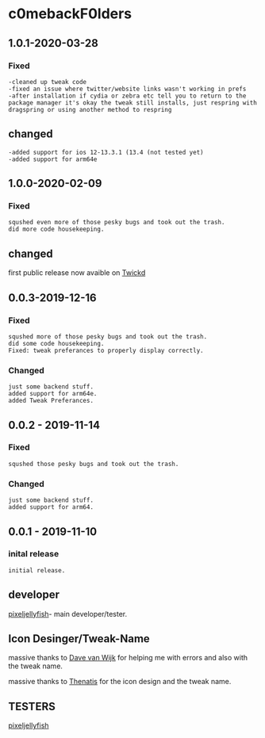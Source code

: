 # c0mebackF0lders

## 1.0.1-2020-03-28
### Fixed 
```text
-cleaned up tweak code
-fixed an issue where twitter/website links wasn't working in prefs
-after installation if cydia or zebra etc tell you to return to the package manager it's okay the tweak still installs, just respring with dragspring or using another method to respring
```

## changed 
```text
-added support for ios 12-13.3.1 (13.4 (not tested yet)
-added support for arm64e
```

## 1.0.0-2020-02-09

### Fixed

```text
squshed even more of those pesky bugs and took out the trash.
did more code housekeeping.
```

## changed

first public release now avaible on [Twickd](https://repo.twickd.com/package/com.twickd.pixeljellyfish.c0mebackf0lders)


## 0.0.3-2019-12-16

### Fixed ##

```text
squshed more of those pesky bugs and took out the trash.
did some code housekeeping.
Fixed: tweak preferances to properly display correctly.
```

### Changed ##

```text
just some backend stuff.
added support for arm64e.
added Tweak Preferances.
```

## 0.0.2 - 2019-11-14

### Fixed ##

```text
squshed those pesky bugs and took out the trash.
```

### Changed ##

```text
just some backend stuff.
added support for arm64.
```

## 0.0.1 - 2019-11-10

### inital release

```text
initial release.
```

## developer ##

[pixeljellyfish](https://twitter.com/pixeljellyfish)- main developer/tester.

## Icon Desinger/Tweak-Name ##

massive thanks to [Dave van Wijk](https://twitter.com/DaveWijk) for helping me with errors and also with the tweak name.

massive thanks to [Thenatis](https://twitter.com/thenatis1) for the icon design and the tweak name.

## TESTERS ##
[pixeljellyfish](https://twitter.com/pixeljellyfish)
